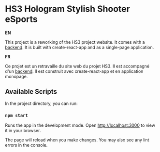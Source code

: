 # HS3 Hologram Stylish Shooter eSports

**EN**

This project is a reworking of the HS3 project website. It comes with a [backend](https://github.com/Zepthot/hs3-backend).
It is built with create-react-app and as a single-page application.

**FR**

Ce projet est un retravaille du site web du projet HS3. Il est accompagné d'un [backend](https://github.com/Zepthot/hs3-backend).
Il est construit avec create-react-app et en application monopage.

## Available Scripts

In the project directory, you can run:

### `npm start`

Runs the app in the development mode.
Open [http://localhost:3000](http://localhost:3000) to view it in your browser.

The page will reload when you make changes.
You may also see any lint errors in the console.
